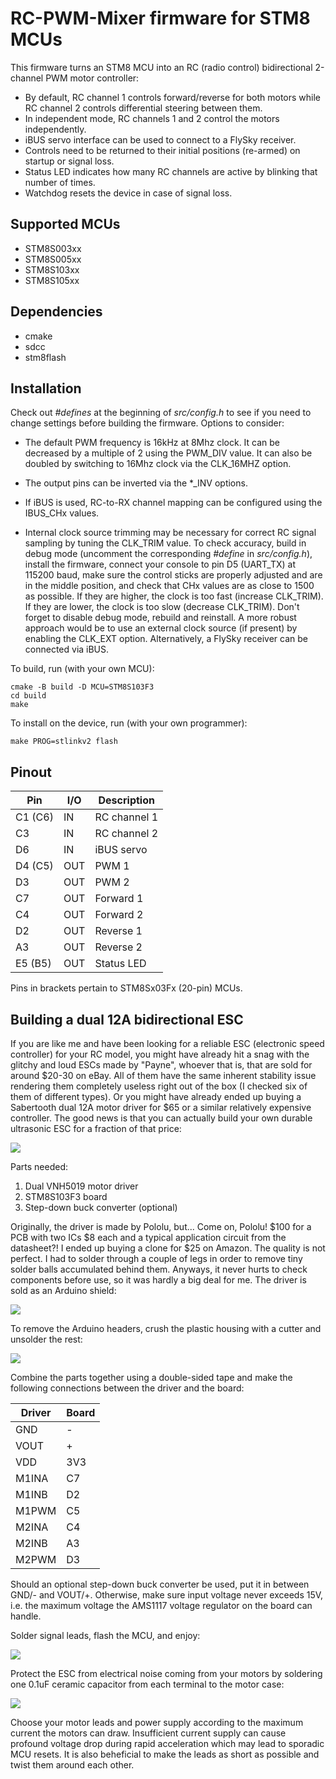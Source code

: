 RC-PWM-Mixer firmware for STM8 MCUs
===================================

This firmware turns an STM8 MCU into an RC (radio control) bidirectional 2-channel PWM motor controller:

* By default, RC channel 1 controls forward/reverse for both motors while RC channel 2 controls differential steering between them.
* In independent mode, RC channels 1 and 2 control the motors independently.
* iBUS servo interface can be used to connect to a FlySky receiver.
* Controls need to be returned to their initial positions (re-armed) on startup or signal loss.
* Status LED indicates how many RC channels are active by blinking that number of times.
* Watchdog resets the device in case of signal loss.


Supported MCUs
--------------

+ STM8S003xx
+ STM8S005xx
+ STM8S103xx
+ STM8S105xx


Dependencies
------------

+ cmake
+ sdcc
+ stm8flash


Installation
------------

Check out _#defines_ at the beginning of _src/config.h_ to see if you need to change settings before building the firmware. Options to consider:

* The default PWM frequency is 16kHz at 8Mhz clock. It can be decreased by a multiple of 2 using the PWM_DIV value. It can also be doubled by switching to 16Mhz clock via the CLK_16MHZ option.

* The output pins can be inverted via the *_INV options.

* If iBUS is used, RC-to-RX channel mapping can be configured using the IBUS_CHx values.

* Internal clock source trimming may be necessary for correct RC signal sampling by tuning the CLK_TRIM value. To check accuracy, build in debug mode (uncomment the corresponding _#define_ in _src/config.h_), install the firmware, connect your console to pin D5 (UART_TX) at 115200 baud, make sure the control sticks are properly adjusted and are in the middle position, and check that CHx values are as close to 1500 as possible. If they are higher, the clock is too fast (increase CLK_TRIM). If they are lower, the clock is too slow (decrease CLK_TRIM). Don't forget to disable debug mode, rebuild and reinstall. A more robust approach would be to use an external clock source (if present) by enabling the CLK_EXT option. Alternatively, a FlySky receiver can be connected via iBUS.


To build, run (with your own MCU):

    cmake -B build -D MCU=STM8S103F3
	cd build
    make

To install on the device, run (with your own programmer):

	make PROG=stlinkv2 flash


Pinout
------

| Pin     | I/O | Description    |
|---------|-----|----------------|
| C1 (C6) | IN  | RC channel 1   |
| C3      | IN  | RC channel 2   |
| D6      | IN  | iBUS servo     |
| D4 (C5) | OUT | PWM 1          |
| D3      | OUT | PWM 2          |
| C7      | OUT | Forward 1      |
| C4      | OUT | Forward 2      |
| D2      | OUT | Reverse 1      |
| A3      | OUT | Reverse 2      |
| E5 (B5) | OUT | Status LED     |

Pins in brackets pertain to STM8Sx03Fx (20-pin) MCUs.


Building a dual 12A bidirectional ESC
-------------------------------------

If you are like me and have been looking for a reliable ESC (electronic speed controller) for your RC model, you might have already hit a snag with the glitchy and loud ESCs made by "Payne", whoever that is, that are sold for around $20-30 on eBay. All of them have the same inherent stability issue rendering them completely useless right out of the box (I checked six of them of different types). Or you might have already ended up buying a Sabertooth dual 12A motor driver for $65 or a similar relatively expensive controller. The good news is that you can actually build your own durable ultrasonic ESC for a fraction of that price:

![](img/esc1.jpg)

Parts needed:

1. Dual VNH5019 motor driver
2. STM8S103F3 board
3. Step-down buck converter (optional)

Originally, the driver is made by Pololu, but... Come on, Pololu! $100 for a PCB with two ICs $8 each and a typical application circuit from the datasheet?! I ended up buying a clone for $25 on Amazon. The quality is not perfect. I had to solder through a couple of legs in order to remove tiny solder balls accumulated behind them. Anyways, it never hurts to check components before use, so it was hardly a big deal for me. The driver is sold as an Arduino shield:

![](img/parts1.jpg)

To remove the Arduino headers, crush the plastic housing with a cutter and unsolder the rest:

![](img/parts2.jpg)

Combine the parts together using a double-sided tape and make the following connections between the driver and the board:

| Driver | Board |
|--------|-------|
| GND    | -     |
| VOUT   | +     |
| VDD    | 3V3   |
| M1INA  | C7    |
| M1INB  | D2    |
| M1PWM  | C5    |
| M2INA  | C4    |
| M2INB  | A3    |
| M2PWM  | D3    |

Should an optional step-down buck converter be used, put it in between GND/- and VOUT/+. Otherwise, make sure input voltage never exceeds 15V, i.e. the maximum voltage the AMS1117 voltage regulator on the board can handle.

Solder signal leads, flash the MCU, and enjoy:

![](img/esc2.jpg)

Protect the ESC from electrical noise coming from your motors by soldering one 0.1uF ceramic capacitor from each terminal to the motor case:

![](img/caps.png)

Choose your motor leads and power supply according to the maximum current the motors can draw. Insufficient current supply can cause profound voltage drop during rapid acceleration which may lead to sporadic MCU resets. It is also beheficial to make the leads as short as possible and twist them around each other.
